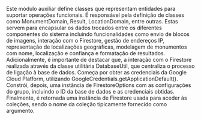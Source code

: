 Este módulo auxiliar define classes que representam entidades para suportar operações funcionais. É responsável pela
definição de classes como MonumentDomain, Result, LocationDomain, entre outras. Estas servem para encapsular os dados
trocados entre os diferentes componentes do sistema incluindo funcionalidades como envio de blocos de imagens, interação
com o Firestore, gestão de endereços IP, representação de localizações geográficas, modelagem de monumentos com nome,
localização e confiança e formatação de resultados.
Adicionalmente, é importante de destacar que, a interação com o Firestore realizada através da classe utilitária
DatabaseUtil, que centraliza o processo de ligação à base de dados. Começa por obter as credenciais da Google Cloud
Platform, utilizando GoogleCredentials.getApplicationDefault().
Constrói, depois, uma instância de FirestoreOptions com as configurações do grupo, incluindo o ID da base de dados e as
credenciais obtidas. Finalmente, é retornada uma instância de Firestore usada para aceder às coleções, sendo o nome da
coleção tipicamente fornecido como argumento.  
